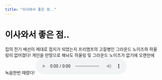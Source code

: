 ```yaml
---
title: "이사와서 좋은 점.."
---
```

# 이사와서 좋은 점..

집의 전기 배선이 제대로 접지가 되었는지 프리앰프의 고질병인 그라운드 노이즈와 하울링이 없어졌다!
게인을 만땅으로 해놔도 하울링 및 그라운드 노이즈가 없기에 오랜만에 녹음한번 때렸다!
<audio src="/assets/images/72805de79b673e774cbe478cc8c565bf.mp3" controls preload></audio>



